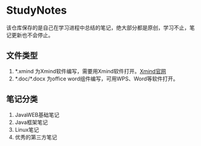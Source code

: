 # StudyNotes
该仓库保存的是自己在学习进程中总结的笔记，绝大部分都是原创，学习不止，笔记更新也不会停止。
## 文件类型
1. *.xmind 为Xmind软件编写，需要用Xmind软件打开。[Xmind官网](https://www.xmind.cn/)
2. \*.doc/\*.docx 为office word组件编写，可用WPS、Word等软件打开。

## 笔记分类
1. JavaWEB基础笔记
2. Java框架笔记
3. Linux笔记
4. 优秀的第三方笔记
